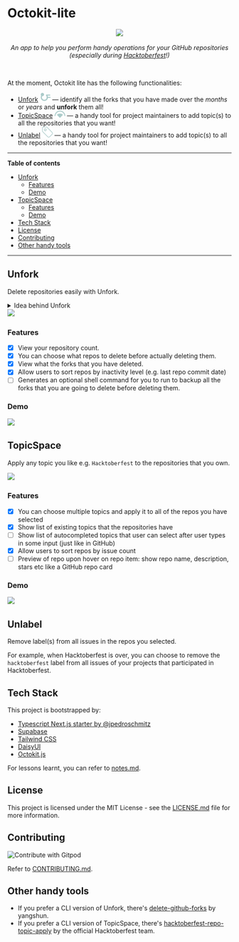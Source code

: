 <h1>Octokit-lite</h1>
<div align='center'>
  <div>
    <img width='160' src='public/logo.png' />
    <p><i>An app to help you perform handy operations for your GitHub repositories (especially during <a href="https://hacktoberfest.com/">Hacktoberfest</a>!)</i></p>
  </div>
  <a href="https://gitpod.io/github.com/lyqht/Octokit-lite/">
  </a>
</div>

<br />

At the moment, Octokit lite has the following functionalities:
- [Unfork](#unfork) <img width='24' src='public/app_icons/unfork_logo.svg' /> — identify all the forks that you have made over the _months_ or _years_ and **unfork** them all!
- [TopicSpace](#topicspace) <img width='24' src='public/app_icons/topicspace_logo.svg' /> — a handy tool for project maintainers to add topic(s) to all the repositories that you want!
- [Unlabel](#unlabel) <img width='24' src='public/app_icons/unlabel_logo.svg' /> — a handy tool for project maintainers to add topic(s) to all the repositories that you want!

---

**Table of contents**
- [Unfork](#unfork)
  - [Features](#features)
  - [Demo](#demo)
- [TopicSpace](#topicspace)
  - [Features](#features-1)
  - [Demo](#demo-1)
- [Tech Stack](#tech-stack)
- [License](#license)
- [Contributing](#contributing)
- [Other handy tools](#other-handy-tools)

---


## Unfork

Delete repositories easily with Unfork.

<details><summary>Idea behind Unfork</summary>

GitHub forks tend to be created for the following reasons:
1. Following tutorials 📖
2. Contributing to open source projects (especially during [Hacktoberfest](https://hacktoberfest.com/)!) 💻
3. GitHub automatically forking stuff for you when you just wanted to view the source code for a particular file of a project 😆

After months and years, usually these forks still stay in your repository — and that's because of how _inconvenient_ it is to identify and delete the many forks that you have made.

Unfork helps you to solve that problem **easily** ✨
</details>

<img src='screenshots/unfork_preview.png' width='400' />

### Features

- [x] View your repository count.
- [x] You can choose what repos to delete before actually deleting them.
- [x] View what the forks that you have deleted.
- [x] Allow users to sort repos by inactivity level (e.g. last repo commit date)
- [ ] Generates an optional shell command for you to run to backup all the forks that you are going to delete before deleting them.

### Demo

![](screenshots/Octokitlite-Unfork-Demo.gif)

## TopicSpace

Apply any topic you like e.g. `Hacktoberfest` to the repositories that you own.

<img src='screenshots/topicspace_preview.png' />

### Features
 
- [x] You can choose multiple topics and apply it to all of the repos you have selected
- [x] Show list of existing topics that the repositories have
- [ ] Show list of autocompleted topics that user can select after user types in some input (just like in GitHub)
- [x] Allow users to sort repos by issue count
- [ ] Preview of repo upon hover on repo item: show repo name, description, stars etc like a GitHub repo card

### Demo

![](screenshots/Octokitlite-TopicSpace-Demo.gif)

## Unlabel

Remove label(s) from all issues in the repos you selected. 

For example, when Hacktoberfest is over, you can choose to remove the `hacktoberfest` label from all issues of your projects that participated in Hacktoberfest.

## Tech Stack

This project is bootstrapped by:
- [Typescript Next.js starter by @jpedroschmitz](https://github.com/jpedroschmitz/typescript-nextjs-starter)
- [Supabase](https://github.com/supabase/supabase/)
- [Tailwind CSS](https://tailwindcss.com/)
- [DaisyUI](https://github.com/saadeghi/daisyui)
- [Octokit.js](https://github.com/octokit/octokit.js/)

For lessons learnt, you can refer to [notes.md](notes.md).

## License

This project is licensed under the MIT License - see the [LICENSE.md](LICENSE.md) file for more information.

## Contributing

<img
  src="https://img.shields.io/badge/Contribute%20with-Gitpod-908a85?logo=gitpod"
  alt="Contribute with Gitpod"
/>

Refer to [CONTRIBUTING.md](CONTRIBUTING.md).

## Other handy tools

- If you prefer a CLI version of Unfork, there's [delete-github-forks](https://github.com/yangshun/delete-github-forks) by yangshun.
- If you prefer a CLI version of TopicSpace, there's [hacktoberfest-repo-topic-apply](https://github.com/Hacktoberfest/hacktoberfest-repo-topic-apply) by the official Hacktoberfest team.
